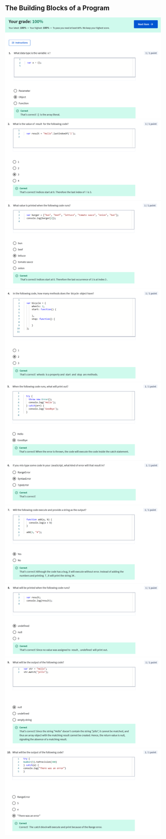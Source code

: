 ## The Building Blocks of a Program

![](/learning/meta-front-end-developer-professional-certificate/C2-Programming-with-Javascript/Module2/assessment-building-blocks-program/ss1.png)
![](/learning/meta-front-end-developer-professional-certificate/C2-Programming-with-Javascript/Module2/assessment-building-blocks-program/ss2.png)
![](/learning/meta-front-end-developer-professional-certificate/C2-Programming-with-Javascript/Module2/assessment-building-blocks-program/ss3.png)
![](/learning/meta-front-end-developer-professional-certificate/C2-Programming-with-Javascript/Module2/assessment-building-blocks-program/ss4.png)
![](/learning/meta-front-end-developer-professional-certificate/C2-Programming-with-Javascript/Module2/assessment-building-blocks-program/ss5.png)
![](/learning/meta-front-end-developer-professional-certificate/C2-Programming-with-Javascript/Module2/assessment-building-blocks-program/ss6.png)
![](/learning/meta-front-end-developer-professional-certificate/C2-Programming-with-Javascript/Module2/assessment-building-blocks-program/ss7.png)
![](/learning/meta-front-end-developer-professional-certificate/C2-Programming-with-Javascript/Module2/assessment-building-blocks-program/ss8.png)
![](/learning/meta-front-end-developer-professional-certificate/C2-Programming-with-Javascript/Module2/assessment-building-blocks-program/ss9.png)
![](/learning/meta-front-end-developer-professional-certificate/C2-Programming-with-Javascript/Module2/assessment-building-blocks-program/ss10.png)